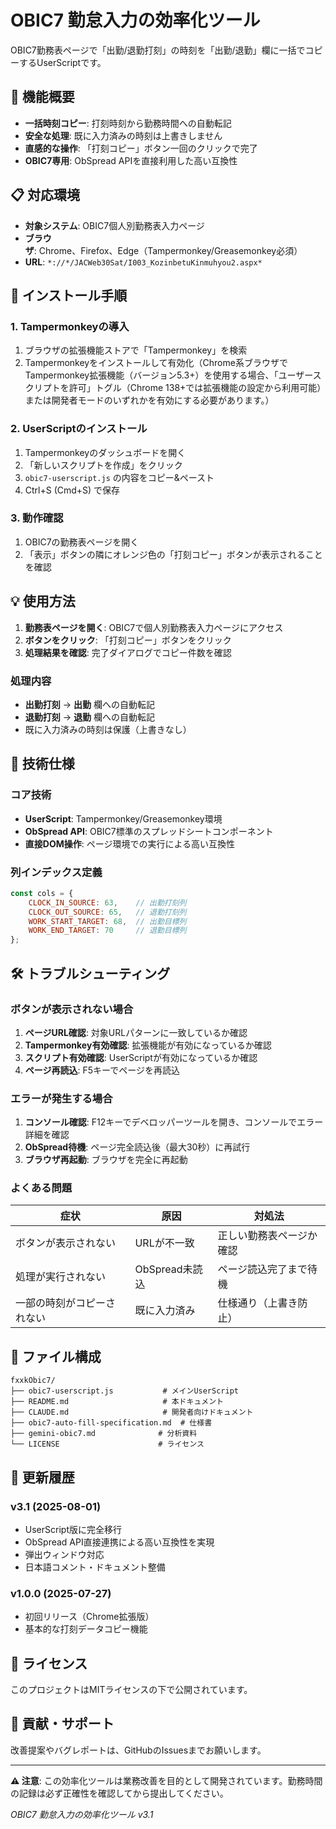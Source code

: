 # OBIC7 勤怠入力の効率化ツール

OBIC7勤務表ページで「出勤/退勤打刻」の時刻を「出勤/退勤」欄に一括でコピーするUserScriptです。

## 🎯 機能概要

- **一括時刻コピー**: 打刻時刻から勤務時間への自動転記
- **安全な処理**: 既に入力済みの時刻は上書きしません
- **直感的な操作**: 「打刻コピー」ボタン一回のクリックで完了
- **OBIC7専用**: ObSpread APIを直接利用した高い互換性

## 📋 対応環境

- **対象システム**: OBIC7個人別勤務表入力ページ
- **ブラウザ**: Chrome、Firefox、Edge（Tampermonkey/Greasemonkey必須）
- **URL**: `*://*/JACWeb30Sat/I003_KozinbetuKinmuhyou2.aspx*`

## 🚀 インストール手順

### 1. Tampermonkeyの導入

1. ブラウザの拡張機能ストアで「Tampermonkey」を検索
2. Tampermonkeyをインストールして有効化（Chrome系ブラウザでTampermonkey拡張機能（バージョン5.3+）を使用する場合、「ユーザースクリプトを許可」トグル（Chrome 138+では拡張機能の設定から利用可能）または開発者モードのいずれかを有効にする必要があります。）

### 2. UserScriptのインストール

1. Tampermonkeyのダッシュボードを開く
2. 「新しいスクリプトを作成」をクリック
3. `obic7-userscript.js` の内容をコピー&ペースト
4. Ctrl+S (Cmd+S) で保存

### 3. 動作確認

1. OBIC7の勤務表ページを開く
2. 「表示」ボタンの隣にオレンジ色の「打刻コピー」ボタンが表示されることを確認

## 💡 使用方法

1. **勤務表ページを開く**: OBIC7で個人別勤務表入力ページにアクセス
2. **ボタンをクリック**: 「打刻コピー」ボタンをクリック
3. **処理結果を確認**: 完了ダイアログでコピー件数を確認

### 処理内容

- **出勤打刻** → **出勤** 欄への自動転記
- **退勤打刻** → **退勤** 欄への自動転記
- 既に入力済みの時刻は保護（上書きなし）

## 🔧 技術仕様

### コア技術
- **UserScript**: Tampermonkey/Greasemonkey環境
- **ObSpread API**: OBIC7標準のスプレッドシートコンポーネント
- **直接DOM操作**: ページ環境での実行による高い互換性

### 列インデックス定義
```javascript
const cols = {
    CLOCK_IN_SOURCE: 63,    // 出勤打刻列
    CLOCK_OUT_SOURCE: 65,   // 退勤打刻列
    WORK_START_TARGET: 68,  // 出勤目標列
    WORK_END_TARGET: 70     // 退勤目標列
};
```

## 🛠️ トラブルシューティング

### ボタンが表示されない場合

1. **ページURL確認**: 対象URLパターンに一致しているか確認
2. **Tampermonkey有効確認**: 拡張機能が有効になっているか確認
3. **スクリプト有効確認**: UserScriptが有効になっているか確認
4. **ページ再読込**: F5キーでページを再読込

### エラーが発生する場合

1. **コンソール確認**: F12キーでデベロッパーツールを開き、コンソールでエラー詳細を確認
2. **ObSpread待機**: ページ完全読込後（最大30秒）に再試行
3. **ブラウザ再起動**: ブラウザを完全に再起動

### よくある問題

| 症状 | 原因 | 対処法 |
|------|------|--------|
| ボタンが表示されない | URLが不一致 | 正しい勤務表ページか確認 |
| 処理が実行されない | ObSpread未読込 | ページ読込完了まで待機 |
| 一部の時刻がコピーされない | 既に入力済み | 仕様通り（上書き防止） |

## 📁 ファイル構成

```
fxxkObic7/
├── obic7-userscript.js           # メインUserScript
├── README.md                     # 本ドキュメント
├── CLAUDE.md                     # 開発者向けドキュメント
├── obic7-auto-fill-specification.md  # 仕様書
├── gemini-obic7.md              # 分析資料
└── LICENSE                      # ライセンス
```

## 📝 更新履歴

### v3.1 (2025-08-01)
- UserScript版に完全移行
- ObSpread API直接連携による高い互換性を実現
- 弾出ウィンドウ対応
- 日本語コメント・ドキュメント整備

### v1.0.0 (2025-07-27)
- 初回リリース（Chrome拡張版）
- 基本的な打刻データコピー機能

## 📝 ライセンス

このプロジェクトはMITライセンスの下で公開されています。

## 🤝 貢献・サポート

改善提案やバグレポートは、GitHubのIssuesまでお願いします。

---

**⚠️ 注意**: この効率化ツールは業務改善を目的として開発されています。勤務時間の記録は必ず正確性を確認してから提出してください。

*OBIC7 勤怠入力の効率化ツール v3.1*
